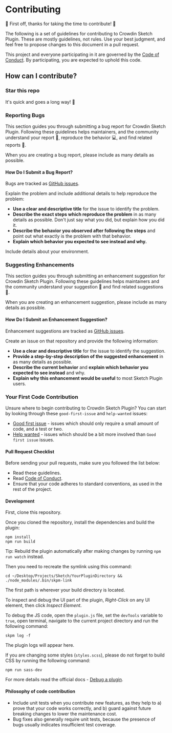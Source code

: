 # Contributing

:tada: First off, thanks for taking the time to contribute! :tada:

The following is a set of guidelines for contributing to Crowdin Sketch Plugin. These are mostly guidelines, not rules. Use your best judgment, and feel free to propose changes to this document in a pull request.

This project and everyone participating in it are governed by the [Code of Conduct](/CODE_OF_CONDUCT.md). By participating, you are expected to uphold this code.

## How can I contribute?

### Star this repo

It's quick and goes a long way! :stars:

### Reporting Bugs

This section guides you through submitting a bug report for Crowdin Sketch Plugin. Following these guidelines helps maintainers, and the community understand your report :pencil:, reproduce the behavior :computer:, and find related reports :mag_right:.

When you are creating a bug report, please include as many details as possible.

#### How Do I Submit a Bug Report?

Bugs are tracked as [GitHub issues](https://github.com/crowdin/sketch-crowdin/issues/).

Explain the problem and include additional details to help reproduce the problem:

* **Use a clear and descriptive title** for the issue to identify the problem.
* **Describe the exact steps which reproduce the problem** in as many details as possible. Don't just say what you did, but explain how you did it.
* **Describe the behavior you observed after following the steps** and point out what exactly is the problem with that behavior.
* **Explain which behavior you expected to see instead and why.**

Include details about your environment.

### Suggesting Enhancements

This section guides you through submitting an enhancement suggestion for Crowdin Sketch Plugin. Following these guidelines helps maintainers and the community understand your suggestion :pencil: and find related suggestions :mag_right:.

When you are creating an enhancement suggestion, please include as many details as possible.

#### How Do I Submit an Enhancement Suggestion?

Enhancement suggestions are tracked as [GitHub issues](https://github.com/crowdin/sketch-crowdin/issues/).

Create an issue on that repository and provide the following information:

* **Use a clear and descriptive title** for the issue to identify the suggestion.
* **Provide a step-by-step description of the suggested enhancement** in as many details as possible.
* **Describe the current behavior** and **explain which behavior you expected to see instead** and why.
* **Explain why this enhancement would be useful** to most Sketch Plugin users.

### Your First Code Contribution

Unsure where to begin contributing to Crowdin Sketch Plugin? You can start by looking through these `good-first-issue` and `help-wanted` issues:

* [Good first issue](https://github.com/crowdin/sketch-crowdin/issues?q=is%3Aopen+is%3Aissue+label%3A%22good+first+issue%22) - issues which should only require a small amount of code, and a test or two.
* [Help wanted](https://github.com/crowdin/sketch-crowdin/issues?q=is%3Aopen+is%3Aissue+label%3A%22help+wanted%22) - issues which should be a bit more involved than `Good first issue` issues.

#### Pull Request Checklist

Before sending your pull requests, make sure you followed the list below:

- Read these guidelines.
- Read [Code of Conduct](/CODE_OF_CONDUCT.md).
- Ensure that your code adheres to standard conventions, as used in the rest of the project.

#### Development

First, clone this repository.

Once you cloned the repository, install the dependencies and build the plugin:

```console
npm install
npm run build
```

Tip: Rebuild the plugin automatically after making changes by running `npm run watch` instead.

Then you need to recreate the symlink using this command:

```console
cd ~/Desktop/Projects/Sketch/YourPluginDirectory && ./node_modules/.bin/skpm-link
```

The first path is wherever your build directory is located.

To inspect and debug the UI part of the plugin, *Right-Click* on any UI element, then click *Inspect Element*.

To debug the JS code, open the `plugin.js` file, set the `devTools` variable to `true`, open terminal, navigate to the current project directory and run the following command:

```console
skpm log -f
```

The plugin logs will appear here.

If you are changing some styles (`styles.scss`), please do not forget to build CSS by running the following command:

```console
npm run sass-dev
```

For more details read the official docs - [Debug a plugin](https://developer.sketch.com/plugins/debugging).

#### Philosophy of code contribution

- Include unit tests when you contribute new features, as they help to a) prove that your code works correctly, and b) guard against future breaking changes to lower the maintenance cost.
- Bug fixes also generally require unit tests, because the presence of bugs usually indicates insufficient test coverage.